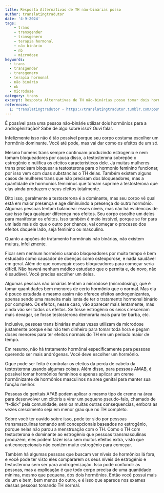 ```yaml
---
title: Resposta Alternativas de TH não-binárias posso
author: translatingtradutor
date: '4-9-2024'
tags:
    - trans
    - transgender
    - transgenero
    - terapia hormonal
    - não binário
    - nb
    - microdose
keywords:
  - trans
  - transgender
  - transgenero
  - terapia hormonal
  - não binário
  - nb
  - microdose
category: trans
excerpt: Resposta Alternativas de TH não-binárias posso tomar dois hormônios ao mesmo tempo?-> Postagem com conteúdo adicional em 12.set.24É possível para u...
references:
  1: "translatingtradutor - https://translatingtradutor.tumblr.com/post/760698502187778048/resposta-alternativas-de-th-n%C3%A3o-bin%C3%A1rias-posso"
---
```


É possível para uma pessoa não-binárie utilizar dois hormônios para a androgênização? Sabe de algo sobre isso? Ouvi falar.

Infelizmente isso não é tão possível porque seu corpo costuma escolher um hormônio dominante. Você até pode, mas vai dar como os efeitos de um só.

Mesmo homens trans sempre continuam produzindo estrogenio e nem tomam bloqueadores por causa disso, a testosterona sobrepõe o estrogênio e nulifica os efeitos caracteristicos dele. Já muitas mulheres trans precisam bloquear a testosterona para o hormonio feminino funcionar, por isso vem com duas substancias o TH delas. Também existem alguns casos de mulheres trans que não precisam dos bloqueadores, mas a quantidade de hormonios femininos que tomam suprime a testosterona que elas ainda produzem e seus efeitos totalmente.

Dito isso, geralmente a testosterona é a dominante, mas seu corpo vê qual está em maior presença e age diminuindo a presença do outro hormônio. Algumas pessoas tentam balancear esses níveis, mas não há evidencias de que isso faça qualquer diferença nos efeitos. Seu corpo escolhe um deles para manifestar os efeitos. Isso também é meio instável, porque se for para um lado mais do que o outro por chance, vai começar o processo dos efeitos daquele lado, seja feminino ou masculino.

Quanto a opções de tratamento hormônais não binárias, não existem muitas, infelizmente.

Ficar sem nenhum hormônio usando bloqueadores por muito tempo é bem estudado como causador de doenças como osteoporose, e nada saudável em geral. Além de que conseguir esses bloqueadores para começar seria difícil. Não haverá nenhum médico estudado que o permita e, de novo, não é saudável. Você precisa escolher um deles.

Algumas pessoas não binárias tentam a microdose (microdosing), que é tomar quantidades bem menores de certo hormônio que o normal. Mas ela é pouco estudada e mesmo assim não oferece efeitos androgenizantes, apenas sendo uma maneira mais lenta de ter o tratamento hormonal binário por completo. Os efeitos, nesse caso, vão aparecer mais lentamente, mas ainda vão ser todos os efeitos. Se fosse estrogênio os seios cresceriam mais devagar, se fosse testosterona demoraria mais para ter barba, etc.

Inclusive, pessoas trans binárias muitas vezes utilizam da microdose justamente porque elas não tem dinheiro para tomar toda hora e pegam doses menores para ter efeitos normais do TH em um periodo maior de tempo.

Em resumo, não há tratamento hormônal especificamente para pessoas querendo ser mais andrógenas. Você deve escolher um hormônio.

Oque pode ser feito é controlar os efeitos da perda de cabelo da testosterona usando algumas coisas. Além disso, para pessoas AMAB, é possível tomar hormônios femininos e apenas aplicar um creme hormônizante de hormônios masculinos na area genital para manter sua função melhor.

Pessoas de genitais AFAB podem aplicar o mesmo tipo de creme na área para desenvolver um clitóris a virar um pequeno pseudo-falo, chamado de “t-dick” pela comunidade, sem os muitas outras consequencias, embora as vezes crescimento seja em menor grau que no TH completo.

Sobre você ter ouvido sobre isso, pode ter sido por pessoas transmasculinas tomando anti concepcionais baseados no estrogênio, porque nelas não parou a menstruação com o TH. Como o TH com testosterona é dominante ao estrogênio que pessoas transmasculinas produzem, eles podem fazer isso sem muitos efeitos extra, visto que anticoncepcionais não contém muito estrogênio para começar.

Também há algumas pessoas que buscam ver níveis de hormônios lá fora, e você pode ter visto eles compararem os seus níveis de estrogênio e testosterona sem ser para androgenização. Isso pode confundir as pessoas, mas a explicação é que todo corpo precisa de uma quantidade mínima, mesmo que pequena, dos dois hormônios. Então você possui mais de um e bem, bem menos do outro, e é isso que aparece nos exames dessas pessoas tomando TH normal.